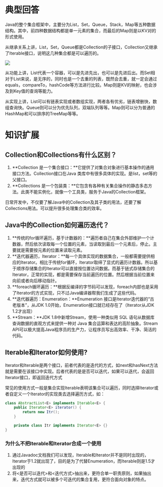 # 典型回答
Java的整个集合框架中，主要分为List，Set，Queue，Stack，Map等五种数据结构。其中，前四种数据结构都是单一元素的集合，而最后的Map则是以KV对的形式使用。



从继承关系上讲，List，Set，Queue都是Collection的子接口，Collection又继承了Iterable接口，说明这几种集合都是可以遍历的。



![](https://cdn.nlark.com/yuque/0/2023/png/5378072/1693116712014-5a1db396-f4e1-4d57-b2fd-33ae8f0410d7.png)



从功能上讲，List代表一个容器，可以是先进先出，也可以是先进后出。而Set相对于List来说，是无序的，同时也是一个去重的列表，既然会去重，就一定会通过equals，compareTo，hashCode等方法进行比较。Map则是KV的映射，也会涉及到Key值的查询等能力。



从实现上讲，List可以有链表实现或者数组实现，两者各有优劣，链表增删快，数组查询快。Queue则可以分为优先队列，双端队列等等。Map则可以分为普通的HashMap和可以排序的TreeMap等等。

# 知识扩展
## **<font style="color:rgb(38, 38, 38);">Collection和Collections有什么区别？</font>**
1. **Collection 是一个集合接口：**它提供了对集合对象进行基本操作的通用接口方法。Collection接口在Java 类库中有很多具体的实现。是list，set等的父接口。
2. **Collections 是一个包装类：**它包含有各种有关集合操作的静态多态方法。此类不能实例化，就像一个工具类，服务于Java的Collection框架。

日常开发中，不仅要了解Java中的Collection及其子类的用法，还要了解Collections用法。可以提升很多处理集合类的效率。

## **<font style="color:rgb(38, 38, 38);">Java中的Collection如何遍历迭代？</font>**
1. **传统的for循环遍历，基于计数器的：**遍历者自己在集合外部维护一个计数器，然后依次读取每一个位置的元素，当读取到最后一个元素后，停止。主要就是需要按元素的位置来读取元素。
2. **迭代器遍历，Iterator：**每一个具体实现的数据集合，一般都需要提供相应的Iterator。相比于传统for循环，Iterator取缔了显式的遍历计数器。所以基于顺序存储集合的Iterator可以直接按位置访问数据。而基于链式存储集合的Iterator，正常的实现，都是需要保存当前遍历的位置。然后根据当前位置来向前或者向后移动指针。
3. **foreach循环遍历：**根据反编译的字节码可以发现，foreach内部也是采用了Iterator的方式实现，只不过Java编译器帮我们生成了这些代码。
4. **迭代器遍历：Enumeration：**Enumeration 接口是Iterator迭代器的“古老版本”，从JDK 1.0开始，Enumeration接口就已经存在了（Iterator从JDK 1.2才出现）
5. **Stream：**JDK 1.8中新增Stream，使用一种类似用 SQL 语句从数据库查询数据的直观方式来提供一种对 Java 集合运算和表达的高阶抽象。Stream API可以极大提高Java程序员的生产力，让程序员写出高效率、干净、简洁的代码。

## Iterable和Iterator如何使用?
Iterator和Iterable是两个接口，前者代表的是迭代的方式，如next和hasNext方法就是需要在该接口中实现。后者代表的是是否可以迭代，如果可以迭代，会返回Iterator接口，即返回迭代方式



常见的使用方式一般是集合实现Iterable表明该集合可以遍历，同时选择Iterator或者自定义一个Iterator的实现类去选择遍历方式，如：

```java
class AbstractList<E> implements Iterable<E> {
    public Iterator<E> iterator() {
        return new Itr();
    }

    private class Itr implements Iterator<E> {}
}
```

### 
### 为什么不把Iterable和Iterator合成一个使用
1. 通过Javadoc文档我们可以发现，Iterable和Iterator并不是同时出现的，Iterator于1.2就出现了，目的是为了代替Enumeration，而Iterable则是1.5才出现的
2. 将<是否可以迭代>和<迭代方式>抽出来，更符合单一职责原则，如果抽出来，迭代方式就可以被多个可迭代的集合复用，更符合面向对象的特点。


